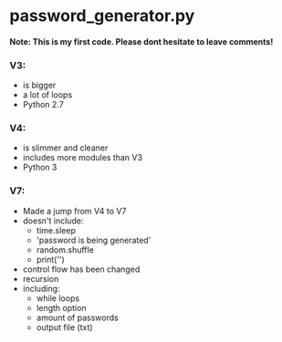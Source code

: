 # password_generator.py 

#### Note: This is my first code. Please dont hesitate to leave comments!
### V3:
- is bigger
- a lot of loops
- Python 2.7

### V4:
- is slimmer and cleaner
- includes more modules than V3
- Python 3

### V7:
- Made a jump from V4 to V7
- doesn't include:
  - time.sleep
  - 'password is being generated'
  - random.shuffle
  - print('')
- control flow has been changed
- recursion 
- including:
  - while loops
  - length option
  - amount of passwords
  - output file (txt)
